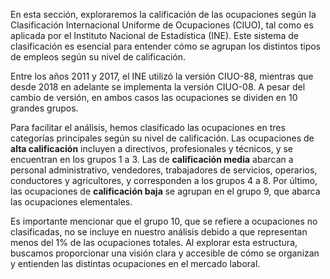 En esta sección, exploraremos la calificación de las ocupaciones según la Clasificación Internacional Uniforme de Ocupaciones (CIUO), tal como es aplicada por el Instituto Nacional de Estadística (INE). Este sistema de clasificación es esencial para entender cómo se agrupan los distintos tipos de empleos según su nivel de calificación.

Entre los años 2011 y 2017, el INE utilizó la versión CIUO-88, mientras que desde 2018 en adelante se implementa la versión CIUO-08. A pesar del cambio de versión, en ambos casos las ocupaciones se dividen en 10 grandes grupos.

Para facilitar el análisis, hemos clasificado las ocupaciones en tres categorías principales según su nivel de calificación. Las ocupaciones de **alta calificación** incluyen a directivos, profesionales y técnicos, y se encuentran en los grupos 1 a 3. Las de **calificación media** abarcan a personal administrativo, vendedores, trabajadores de servicios, operarios, conductores y agricultores, y corresponden a los grupos 4 a 8. Por último, las ocupaciones de **calificación baja** se agrupan en el grupo 9, que abarca las ocupaciones elementales.

Es importante mencionar que el grupo 10, que se refiere a ocupaciones no clasificadas, no se incluye en nuestro análisis debido a que representan menos del 1% de las ocupaciones totales. Al explorar esta estructura, buscamos proporcionar una visión clara y accesible de cómo se organizan y entienden las distintas ocupaciones en el mercado laboral.
